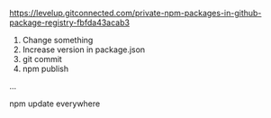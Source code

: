 https://levelup.gitconnected.com/private-npm-packages-in-github-package-registry-fbfda43acab3

1. Change something
2. Increase version in package.json
3. git commit
4. npm publish

...

npm update everywhere
